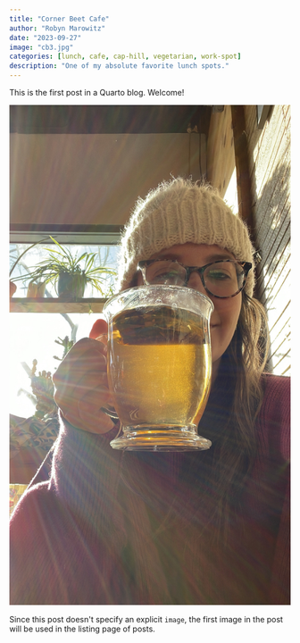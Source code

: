```yaml
---
title: "Corner Beet Cafe"
author: "Robyn Marowitz"
date: "2023-09-27"
image: "cb3.jpg"
categories: [lunch, cafe, cap-hill, vegetarian, work-spot]
description: "One of my absolute favorite lunch spots."
---
```


This is the first post in a Quarto blog. Welcome!

![](cb2.jpg)

Since this post doesn't specify an explicit `image`, the first image in the post will be used in the listing page of posts.
